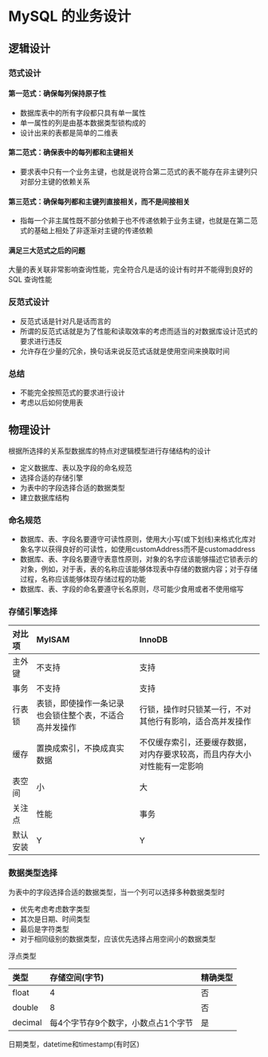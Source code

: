 # MySQL 的业务设计

## 逻辑设计

### 范式设计

#### 第一范式：确保每列保持原子性

- 数据库表中的所有字段都只具有单一属性
- 单一属性的列是由基本数据类型锁构成的
- 设计出来的表都是简单的二维表

#### 第二范式：确保表中的每列都和主键相关

- 要求表中只有一个业务主键，也就是说符合第二范式的表不能存在非主键列只对部分主键的依赖关系


#### 第三范式：确保每列都和主键列直接相关，而不是间接相关

- 指每一个非主属性既不部分依赖于也不传递依赖于业务主键，也就是在第二范式的基础上相处了非逐渐对主键的传递依赖

#### 满足三大范式之后的问题

大量的表关联非常影响查询性能，完全符合凡是话的设计有时并不能得到良好的 SQL 查询性能

### 反范式设计

- 反范式话是针对凡是话而言的
- 所谓的反范式话就是为了性能和读取效率的考虑而适当的对数据库设计范式的要求进行违反
- 允许存在少量的冗余，换句话来说反范式话就是使用空间来换取时间

### 总结

- 不能完全按照范式的要求进行设计
- 考虑以后如何使用表

## 物理设计

根据所选择的关系型数据库的特点对逻辑模型进行存储结构的设计

- 定义数据库、表以及字段的命名规范
- 选择合适的存储引擎
- 为表中的字段选择合适的数据类型
- 建立数据库结构

### 命名规范

- 数据库、表、字段名要遵守可读性原则，使用大小写(或下划线)来格式化库对象名字以获得良好的可读性，如使用customAddress而不是customaddress
- 数据库、表、字段名要遵守表意性原则，对象的名字应该能够描述它锁表示的对象，例如，对于表，表的名称应该能够体现表中存储的数据内容；对于存储过程，名称应该能够体现存储过程的功能
- 数据库、表、字段的命名要遵守长名原则，尽可能少食用或者不使用缩写

### 存储引擎选择

|对比项|MyISAM|InnoDB|
|:---|:---|:---|
|主外键|不支持|支持|
|事务|不支持|支持|
|行表锁|表锁，即使操作一条记录也会锁住整个表，不适合高并发操作|行锁，操作时只锁某一行，不对其他行有影响，适合高并发操作|
|缓存|置换成索引，不换成真实数据|不仅缓存索引，还要缓存数据，对内存要求较高，而且内存大小对性能有一定影响|
|表空间|小|大|
|关注点|性能|事务|
|默认安装|Y|Y|

### 数据类型选择

为表中的字段选择合适的数据类型，当一个列可以选择多种数据类型时

- 优先考虑考虑数字类型
- 其次是日期、时间类型
- 最后是字符类型
- 对于相同级别的数据类型，应该优先选择占用空间小的数据类型

浮点类型

|类型|存储空间(字节)|精确类型|
|:---|:---|:---|
|float|4|否|
|double|8|否|
|decimal|每4个字节存9个数字，小数点占1个字节|是|

日期类型，datetime和timestamp(有时区)